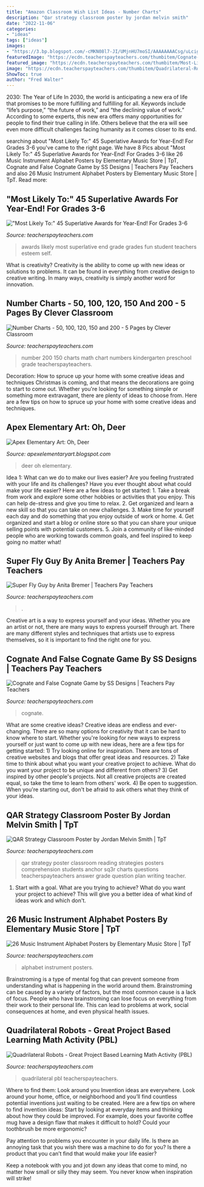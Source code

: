 ```yaml
---
title: "Amazon Classroom Wish List Ideas - Number Charts"
description: "Qar strategy classroom poster by jordan melvin smith"
date: "2022-11-06"
categories:
- "ideas"
tags: ["ideas"]
images:
- "https://3.bp.blogspot.com/-cMKN08l7-JI/UMjnHU7moSI/AAAAAAAACsg/uLcigeD1_Z0/s1600/reindeerK2.JPG"
featuredImage: "https://ecdn.teacherspayteachers.com/thumbitem/Cognate-and-False-Cognate-Game-1610007891/original-330904-1.jpg"
featured_image: "https://ecdn.teacherspayteachers.com/thumbitem/Most-Likely-To-45-Superlative-Awards-for-Year-End-For-Grades-3-6-1500873448/original-689416-1.jpg"
image: "https://ecdn.teacherspayteachers.com/thumbitem/Quadrilateral-Robot-Art-Project-worksheets-and-game-1037096-1599065083/original-1037096-1.jpg"
ShowToc: true
author: "Fred Walter"
---
```



2030: The Year of Life
In 2030, the world is anticipating a new era of life that promises to be more fulfilling and fulfilling for all. Keywords include “life’s purpose,” “the future of work,” and “the declining value of work.” According to some experts, this new era offers many opportunities for people to find their true calling in life. Others believe that the era will see even more difficult challenges facing humanity as it comes closer to its end.

	

		
searching about &quot;Most Likely To:&quot; 45 Superlative Awards for Year-End! For Grades 3-6 you've came to the right page. We have 8 Pics about &quot;Most Likely To:&quot; 45 Superlative Awards for Year-End! For Grades 3-6 like 26 Music Instrument Alphabet Posters by Elementary Music Store | TpT, Cognate and False Cognate Game by SS Designs | Teachers Pay Teachers and also 26 Music Instrument Alphabet Posters by Elementary Music Store | TpT. Read more:
		
    
## &quot;Most Likely To:&quot; 45 Superlative Awards For Year-End! For Grades 3-6

<img loading=lazy src="https://ecdn.teacherspayteachers.com/thumbitem/Most-Likely-To-45-Superlative-Awards-for-Year-End-For-Grades-3-6-1500873448/original-689416-1.jpg" onerror="this.onerror=null;this.src='https://tse1.mm.bing.net/th?id=OIP.AGV8O1BFXwWhyX3v9NK1NwAAAA&amp;pid=15.1';" alt="&quot;Most Likely To:&quot; 45 Superlative Awards for Year-End! For Grades 3-6">

_Source: teacherspayteachers.com_

>awards likely most superlative end grade grades fun student teachers esteem self. 

	

What is creativity?
Creativity is the ability to come up with new ideas or solutions to problems. It can be found in everything from creative design to creative writing. In many ways, creativity is simply another word for innovation.

    
## Number Charts - 50, 100, 120, 150 And 200 - 5 Pages By Clever Classroom

<img loading=lazy src="https://ecdn.teacherspayteachers.com/thumbitem/Number-Charts-50-100-120-150-and-200-5-Pages-1500873690/original-297160-2.jpg" onerror="this.onerror=null;this.src='https://tse2.mm.bing.net/th?id=OIP.MzIMsWajXPB03Bk_rNbeRgAAAA&amp;pid=15.1';" alt="Number Charts - 50, 100, 120, 150 and 200 - 5 Pages by Clever Classroom">

_Source: teacherspayteachers.com_

>number 200 150 charts math chart numbers kindergarten preschool grade teacherspayteachers. 

	

Decoration: How to spruce up your home with some creative ideas and techniques
Christmas is coming, and that means the decorations are going to start to come out. Whether you're looking for something simple or something more extravagant, there are plenty of ideas to choose from. Here are a few tips on how to spruce up your home with some creative ideas and techniques.

    
## Apex Elementary Art: Oh, Deer

<img loading=lazy src="https://3.bp.blogspot.com/-cMKN08l7-JI/UMjnHU7moSI/AAAAAAAACsg/uLcigeD1_Z0/s1600/reindeerK2.JPG" onerror="this.onerror=null;this.src='https://tse1.mm.bing.net/th?id=OIP.R9tdyo_dvt3KVoIiy4XQPAHaKf&amp;pid=15.1';" alt="Apex Elementary Art: Oh, Deer">

_Source: apexelementaryart.blogspot.com_

>deer oh elementary. 

	

Idea 1: What can we do to make our lives easier?
Are you feeling frustrated with your life and its challenges? Have you ever thought about what could make your life easier? Here are a few ideas to get started: 1. Take a break from work and explore some other hobbies or activities that you enjoy. This can help de-stress and give you time to relax. 2. Get organized and learn a new skill so that you can take on new challenges. 3. Make time for yourself each day and do something that you enjoy outside of work or home. 4. Get organized and start a blog or online store so that you can share your unique selling points with potential customers. 5. Join a community of like-minded people who are working towards common goals, and feel inspired to keep going no matter what! 
    
## Super Fly Guy By Anita Bremer | Teachers Pay Teachers

<img loading=lazy src="https://ecdn.teacherspayteachers.com/thumbitem/Super-Fly-Guy-3192228-1624712636/original-3192228-3.jpg" onerror="this.onerror=null;this.src='https://tse3.mm.bing.net/th?id=OIP.r7TK_to0gus5m3o1IzepigAAAA&amp;pid=15.1';" alt="Super Fly Guy by Anita Bremer | Teachers Pay Teachers">

_Source: teacherspayteachers.com_

>. 

	

Creative art is a way to express yourself and your ideas. Whether you are an artist or not, there are many ways to express yourself through art. There are many different styles and techniques that artists use to express themselves, so it is important to find the right one for you.

    
## Cognate And False Cognate Game By SS Designs | Teachers Pay Teachers

<img loading=lazy src="https://ecdn.teacherspayteachers.com/thumbitem/Cognate-and-False-Cognate-Game-1610007891/original-330904-1.jpg" onerror="this.onerror=null;this.src='https://tse1.mm.bing.net/th?id=OIP.DGHzwrpBjx3FuaQDdjn88gAAAA&amp;pid=15.1';" alt="Cognate and False Cognate Game by SS Designs | Teachers Pay Teachers">

_Source: teacherspayteachers.com_

>cognate. 

	

What are some creative ideas?
Creative ideas are endless and ever-changing. There are so many options for creativity that it can be hard to know where to start. Whether you're looking for new ways to express yourself or just want to come up with new ideas, here are a few tips for getting started: 1) Try looking online for inspiration. There are tons of creative websites and blogs that offer great ideas and resources. 2) Take time to think about what you want your creative project to achieve. What do you want your project to be unique and different from others? 3) Get inspired by other people's projects. Not all creative projects are created equal, so take the time to learn from others' work. 4) Be open to suggestion. When you're starting out, don't be afraid to ask others what they think of your ideas.

    
## QAR Strategy Classroom Poster By Jordan Melvin Smith | TpT

<img loading=lazy src="https://ecdn.teacherspayteachers.com/thumbitem/QAR-Strategy-Classroom-Poster-1326889-1500875978/original-1326889-1.jpg" onerror="this.onerror=null;this.src='https://tse4.mm.bing.net/th?id=OIP.pygH9U4-PP3sHksvuWPKRAAAAA&amp;pid=15.1';" alt="QAR Strategy Classroom Poster by Jordan Melvin Smith | TpT">

_Source: teacherspayteachers.com_

>qar strategy poster classroom reading strategies posters comprehension students anchor sq3r charts questions teacherspayteachers answer grade question plan writing teacher. 

	

1. Start with a goal. What are you trying to achieve? What do you want your project to achieve? This will give you a better idea of what kind of ideas work and which don't. 

    
## 26 Music Instrument Alphabet Posters By Elementary Music Store | TpT

<img loading=lazy src="https://ecdn.teacherspayteachers.com/thumbitem/Instrument-Alphabet-3281761-1537187034/original-3281761-3.jpg" onerror="this.onerror=null;this.src='https://tse2.mm.bing.net/th?id=OIP.Ap79eEg5kwhys2UKlM1c1gAAAA&amp;pid=15.1';" alt="26 Music Instrument Alphabet Posters by Elementary Music Store | TpT">

_Source: teacherspayteachers.com_

>alphabet instrument posters. 

	

Brainstroming is a type of mental fog that can prevent someone from understanding what is happening in the world around them. Brainstroming can be caused by a variety of factors, but the most common cause is a lack of focus. People who have brainstroming can lose focus on everything from their work to their personal life. This can lead to problems at work, social consequences at home, and even physical health issues.

    
## Quadrilateral Robots - Great Project Based Learning Math Activity (PBL)

<img loading=lazy src="https://ecdn.teacherspayteachers.com/thumbitem/Quadrilateral-Robot-Art-Project-worksheets-and-game-1037096-1599065083/original-1037096-1.jpg" onerror="this.onerror=null;this.src='https://tse1.mm.bing.net/th?id=OIP.VA9sp9hbny-8LvL8qQr7IgAAAA&amp;pid=15.1';" alt="Quadrilateral Robots - Great Project Based Learning Math Activity (PBL)">

_Source: teacherspayteachers.com_

>quadrilateral pbl teacherspayteachers. 

	

Where to find them: Look around you
Invention ideas are everywhere. Look around your home, office, or neighborhood and you’ll find countless potential inventions just waiting to be created. Here are a few tips on where to find invention ideas:
Start by looking at everyday items and thinking about how they could be improved. For example, does your favorite coffee mug have a design flaw that makes it difficult to hold? Could your toothbrush be more ergonomic?

Pay attention to problems you encounter in your daily life. Is there an annoying task that you wish there was a machine to do for you? Is there a product that you can’t find that would make your life easier?

Keep a notebook with you and jot down any ideas that come to mind, no matter how small or silly they may seem. You never know when inspiration will strike!

